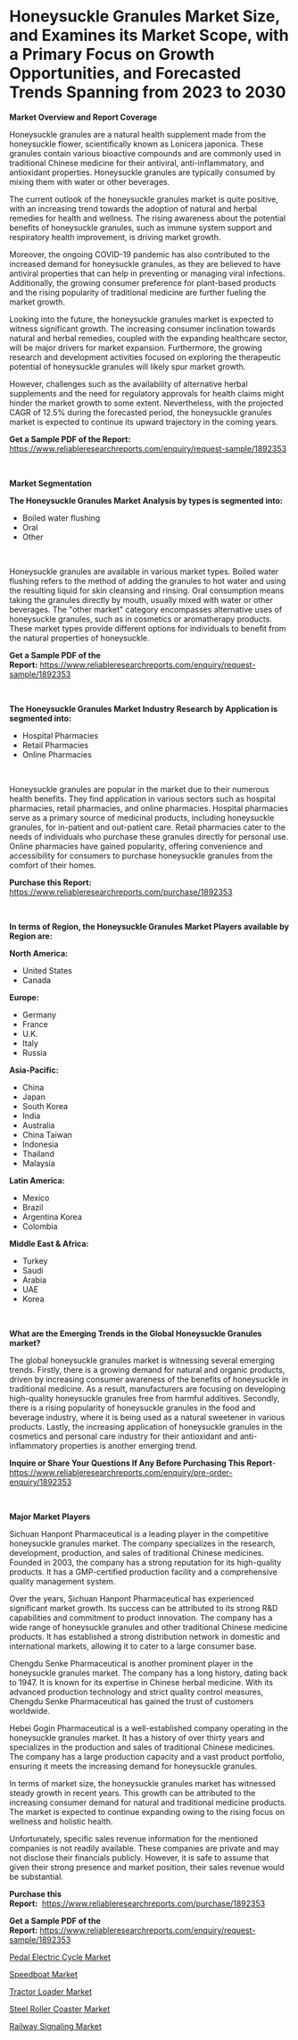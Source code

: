 <p><h1>Honeysuckle Granules Market Size, and Examines its Market Scope, with a Primary Focus on Growth Opportunities, and Forecasted Trends Spanning from 2023 to 2030</h1></p><p><strong>Market Overview and Report Coverage</strong></p>
<p><p>Honeysuckle granules are a natural health supplement made from the honeysuckle flower, scientifically known as Lonicera japonica. These granules contain various bioactive compounds and are commonly used in traditional Chinese medicine for their antiviral, anti-inflammatory, and antioxidant properties. Honeysuckle granules are typically consumed by mixing them with water or other beverages.</p><p>The current outlook of the honeysuckle granules market is quite positive, with an increasing trend towards the adoption of natural and herbal remedies for health and wellness. The rising awareness about the potential benefits of honeysuckle granules, such as immune system support and respiratory health improvement, is driving market growth.</p><p>Moreover, the ongoing COVID-19 pandemic has also contributed to the increased demand for honeysuckle granules, as they are believed to have antiviral properties that can help in preventing or managing viral infections. Additionally, the growing consumer preference for plant-based products and the rising popularity of traditional medicine are further fueling the market growth.</p><p>Looking into the future, the honeysuckle granules market is expected to witness significant growth. The increasing consumer inclination towards natural and herbal remedies, coupled with the expanding healthcare sector, will be major drivers for market expansion. Furthermore, the growing research and development activities focused on exploring the therapeutic potential of honeysuckle granules will likely spur market growth.</p><p>However, challenges such as the availability of alternative herbal supplements and the need for regulatory approvals for health claims might hinder the market growth to some extent. Nevertheless, with the projected CAGR of 12.5% during the forecasted period, the honeysuckle granules market is expected to continue its upward trajectory in the coming years.</p></p>
<p><strong>Get a Sample PDF of the Report:</strong> <a href="https://www.reliableresearchreports.com/enquiry/request-sample/1892353">https://www.reliableresearchreports.com/enquiry/request-sample/1892353</a></p>
<p>&nbsp;</p>
<p><strong>Market Segmentation</strong></p>
<p><strong>The Honeysuckle Granules Market Analysis by types is segmented into:</strong></p>
<p><ul><li>Boiled water flushing</li><li>Oral</li><li>Other</li></ul></p>
<p>&nbsp;</p>
<p><p>Honeysuckle granules are available in various market types. Boiled water flushing refers to the method of adding the granules to hot water and using the resulting liquid for skin cleansing and rinsing. Oral consumption means taking the granules directly by mouth, usually mixed with water or other beverages. The "other market" category encompasses alternative uses of honeysuckle granules, such as in cosmetics or aromatherapy products. These market types provide different options for individuals to benefit from the natural properties of honeysuckle.</p></p>
<p><strong>Get a Sample PDF of the Report:</strong>&nbsp;<a href="https://www.reliableresearchreports.com/enquiry/request-sample/1892353">https://www.reliableresearchreports.com/enquiry/request-sample/1892353</a></p>
<p>&nbsp;</p>
<p><strong>The Honeysuckle Granules Market Industry Research by Application is segmented into:</strong></p>
<p><ul><li>Hospital Pharmacies</li><li>Retail Pharmacies</li><li>Online Pharmacies</li></ul></p>
<p>&nbsp;</p>
<p><p>Honeysuckle granules are popular in the market due to their numerous health benefits. They find application in various sectors such as hospital pharmacies, retail pharmacies, and online pharmacies. Hospital pharmacies serve as a primary source of medicinal products, including honeysuckle granules, for in-patient and out-patient care. Retail pharmacies cater to the needs of individuals who purchase these granules directly for personal use. Online pharmacies have gained popularity, offering convenience and accessibility for consumers to purchase honeysuckle granules from the comfort of their homes.</p></p>
<p><strong>Purchase this Report:</strong>&nbsp; <a href="https://www.reliableresearchreports.com/purchase/1892353">https://www.reliableresearchreports.com/purchase/1892353</a></p>
<p>&nbsp;</p>
<p><strong>In terms of Region, the Honeysuckle Granules Market Players available by Region are:</strong></p>
<p>
    <p> <strong> North America: </strong>
        <ul>
            <li>United States</li>
            <li>Canada</li>
        </ul>
        </p> 
    <p> <strong> Europe: </strong>
        <ul>
            <li>Germany</li>
            <li>France</li>
            <li>U.K.</li>
            <li>Italy</li>
            <li>Russia</li>
        </ul>
        </p> 
    <p> <strong> Asia-Pacific: </strong>
        <ul>
            <li>China</li>
            <li>Japan</li>
            <li>South Korea</li>
            <li>India</li>
            <li>Australia</li>
            <li>China Taiwan</li>
            <li>Indonesia</li>
            <li>Thailand</li>
            <li>Malaysia</li>
        </ul>
        </p> 
    <p> <strong> Latin America: </strong>
        <ul>
            <li>Mexico</li>
            <li>Brazil</li>
            <li>Argentina Korea</li>
            <li>Colombia</li>
        </ul>
        </p> 
    <p> <strong> Middle East & Africa: </strong>
        <ul>
            <li>Turkey</li>
            <li>Saudi</li>
            <li>Arabia</li>
            <li>UAE</li>
            <li>Korea</li>
        </ul>
    </p>
    </p>
<p>&nbsp;</p>
<p><strong>What are the Emerging Trends in the Global Honeysuckle Granules market?</strong></p>
<p><p>The global honeysuckle granules market is witnessing several emerging trends. Firstly, there is a growing demand for natural and organic products, driven by increasing consumer awareness of the benefits of honeysuckle in traditional medicine. As a result, manufacturers are focusing on developing high-quality honeysuckle granules free from harmful additives. Secondly, there is a rising popularity of honeysuckle granules in the food and beverage industry, where it is being used as a natural sweetener in various products. Lastly, the increasing application of honeysuckle granules in the cosmetics and personal care industry for their antioxidant and anti-inflammatory properties is another emerging trend.</p></p>
<p><strong>Inquire or Share Your Questions If Any Before Purchasing This Report</strong>- <a href="https://www.reliableresearchreports.com/enquiry/pre-order-enquiry/1892353">https://www.reliableresearchreports.com/enquiry/pre-order-enquiry/1892353</a></p>
<p>&nbsp;</p>
<p><strong>Major Market Players</strong></p>
<p><p>Sichuan Hanpont Pharmaceutical is a leading player in the competitive honeysuckle granules market. The company specializes in the research, development, production, and sales of traditional Chinese medicines. Founded in 2003, the company has a strong reputation for its high-quality products. It has a GMP-certified production facility and a comprehensive quality management system.</p><p>Over the years, Sichuan Hanpont Pharmaceutical has experienced significant market growth. Its success can be attributed to its strong R&D capabilities and commitment to product innovation. The company has a wide range of honeysuckle granules and other traditional Chinese medicine products. It has established a strong distribution network in domestic and international markets, allowing it to cater to a large consumer base.</p><p>Chengdu Senke Pharmaceutical is another prominent player in the honeysuckle granules market. The company has a long history, dating back to 1947. It is known for its expertise in Chinese herbal medicine. With its advanced production technology and strict quality control measures, Chengdu Senke Pharmaceutical has gained the trust of customers worldwide.</p><p>Hebei Gogin Pharmaceutical is a well-established company operating in the honeysuckle granules market. It has a history of over thirty years and specializes in the production and sales of traditional Chinese medicines. The company has a large production capacity and a vast product portfolio, ensuring it meets the increasing demand for honeysuckle granules.</p><p>In terms of market size, the honeysuckle granules market has witnessed steady growth in recent years. This growth can be attributed to the increasing consumer demand for natural and traditional medicine products. The market is expected to continue expanding owing to the rising focus on wellness and holistic health.</p><p>Unfortunately, specific sales revenue information for the mentioned companies is not readily available. These companies are private and may not disclose their financials publicly. However, it is safe to assume that given their strong presence and market position, their sales revenue would be substantial.</p></p>
<p><strong>Purchase this Report:</strong>&nbsp;&nbsp;<a href="https://www.reliableresearchreports.com/purchase/1892353">https://www.reliableresearchreports.com/purchase/1892353</a></p>
<p></p>
<p><strong>Get a Sample PDF of the Report:</strong>&nbsp;<a href="https://www.reliableresearchreports.com/enquiry/request-sample/1892353">https://www.reliableresearchreports.com/enquiry/request-sample/1892353</a></p>
<p><p><a href="https://medium.com/@anibalstamm1912/pedal-electric-cycle-market-size-and-market-trends-complete-industry-overview-2023-to-2030-7015998975c9">Pedal Electric Cycle Market</a></p><p><a href="https://medium.com/@elianehilll2023/speedboat-market-insight-market-trends-growth-forecasted-from-2023-to-2030-b17430df1e53">Speedboat Market</a></p><p><a href="https://medium.com/@winonaboehm2023/tractor-loader-market-research-report-its-history-and-forecast-2023-to-2030-4f3960b313f8">Tractor Loader Market</a></p><p><a href="https://medium.com/@othamcclure/steel-roller-coaster-market-analysis-its-cagr-market-segmentation-and-global-industry-overview-a716dc96fea5">Steel Roller Coaster Market</a></p><p><a href="https://medium.com/@marinaieme/railway-signaling-market-trends-forecast-and-competitive-analysis-to-2030-8214efbc14da">Railway Signaling Market</a></p></p>